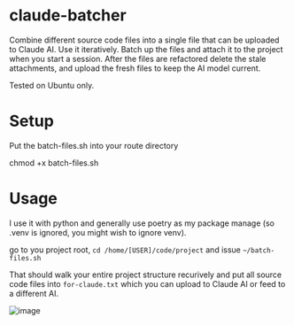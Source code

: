 # claude-batcher
Combine different source code files into a single file that can be uploaded to Claude AI. Use it iteratively. Batch up the files and attach it to the project when you start a session. After the files are refactored delete the stale attachments, and upload the fresh files to keep the AI model current.

Tested on Ubuntu only.

# Setup
Put the batch-files.sh into your route directory

chmod +x batch-files.sh


# Usage

I use it with python and generally use poetry as my package manage (so .venv is ignored, you might wish to ignore venv).

go to you project root, `cd /home/[USER]/code/project` and issue `~/batch-files.sh` 

That should walk your entire project structure recurively and put all source code files into `for-claude.txt` which you can upload to Claude AI or feed to a different AI.


![image](https://github.com/user-attachments/assets/c73ddaa2-7eab-46e2-8de7-3f7307cb6c1c)

